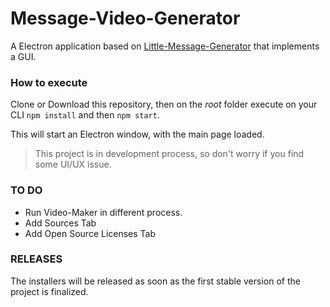# Message-Video-Generator
A Electron application based on [Little-Message-Generator](https://github.com/Giancarl021/Little-Message-Generator) that implements a GUI.

### How to execute

Clone or Download this repository, then on the *root* folder execute on your CLI  ``npm install``   and then ``npm start``.

This will start an Electron window, with the main page loaded.

> This project is in development process, so don't worry if you find some UI/UX issue.

### TO DO

* Run Video-Maker in different process.
* Add Sources Tab
* Add Open Source Licenses Tab

### RELEASES

The installers will be released as soon as the first stable version of the project is finalized.
